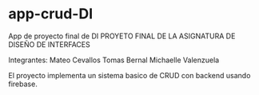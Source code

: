 # app-crud-DI
App de proyecto final de DI
PROYETO FINAL DE LA ASIGNATURA DE DISEÑO DE INTERFACES

Integrantes:
  Mateo Cevallos
  Tomas Bernal
  Michaelle Valenzuela

El proyecto implementa un sistema basico de CRUD con backend usando firebase.
